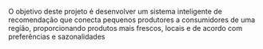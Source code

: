 O objetivo deste projeto é desenvolver um sistema inteligente de recomendação que conecta pequenos produtores a consumidores de uma região, proporcionando produtos mais frescos, locais e de acordo com preferências e sazonalidades
